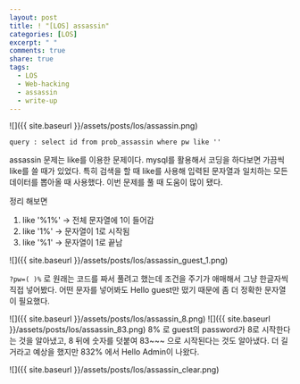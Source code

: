 ```yaml
---
layout: post
title: ! "[LOS] assassin"
categories: [LOS]
excerpt: " "
comments: true
share: true
tags:
  - LOS
  - Web-hacking
  - assassin
  - write-up
---
```


![]({{ site.baseurl }}/assets/posts/los/assassin.png)

`query : select id from prob_assassin where pw like ''`

assassin 문제는 like를 이용한 문제이다. mysql를 활용해서 코딩을 하다보면 가끔씩 like를 쓸 때가 있었다.
특히 검색을 할 때 like를 사용해 입력된 문자열과 일치하는 모든 데이터를 뽑아올 때 사용했다.
이번 문제를 풀 때 도움이 많이 됐다.

정리 해보면

1. like '%1%' -> 전체 문자열에 1이 들어감
2. like '1%' -> 문자열이 1로 시작됨
3. like '%1' -> 문자열이 1로 끝남

![]({{ site.baseurl }}/assets/posts/los/assassin_guest_1.png)

`?pw=( )%` 로 원래는 코드를 짜서 풀려고 했는데 조건을 주기가 애매해서 그냥 한글자씩 직접 넣어봤다.
어떤 문자를 넣어봐도 Hello guest만 떴기 때문에 좀 더 정확한 문자열이 필요했다.

![]({{ site.baseurl }}/assets/posts/los/assassin_8.png)
![]({{ site.baseurl }}/assets/posts/los/assassin_83.png)
8% 로 guest의 password가 8로 시작한다는 것을 알아냈고,
8 뒤에 숫자를 덧붙여 83~~~ 으로 시작된다는 것도 알아냈다.
더 길거라고 예상을 했지만 832% 에서 Hello Admin이 나왔다.

![]({{ site.baseurl }}/assets/posts/los/assassin_clear.png)

